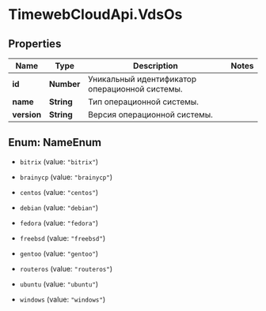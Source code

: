 # TimewebCloudApi.VdsOs

## Properties

Name | Type | Description | Notes
------------ | ------------- | ------------- | -------------
**id** | **Number** | Уникальный идентификатор операционной системы. | 
**name** | **String** | Тип операционной системы. | 
**version** | **String** | Версия операционной системы. | 



## Enum: NameEnum


* `bitrix` (value: `"bitrix"`)

* `brainycp` (value: `"brainycp"`)

* `centos` (value: `"centos"`)

* `debian` (value: `"debian"`)

* `fedora` (value: `"fedora"`)

* `freebsd` (value: `"freebsd"`)

* `gentoo` (value: `"gentoo"`)

* `routeros` (value: `"routeros"`)

* `ubuntu` (value: `"ubuntu"`)

* `windows` (value: `"windows"`)




